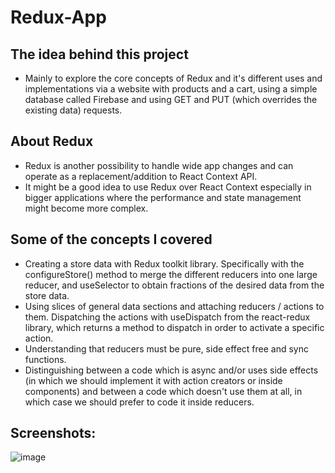 # Redux-App

## The idea behind this project

- Mainly to explore the core concepts of Redux and it's different uses and implementations via a website with products and a cart, using a simple database called Firebase and using GET and PUT (which overrides the existing data) requests.

## About Redux

- Redux is another possibility to handle wide app changes and can operate as a replacement/addition to React Context API.
- It might be a good idea to use Redux over React Context especially in bigger applications where the performance and state management might become more complex.

## Some of the concepts I covered

- Creating a store data with Redux toolkit library. Specifically with the configureStore() method to merge the different reducers into one large reducer, and useSelector to obtain fractions of the desired data from the store data.  
- Using slices of general data sections and attaching reducers / actions to them. Dispatching the actions with useDispatch from the react-redux library, which returns a method to dispatch in order to activate a specific action.
- Understanding that reducers must be pure, side effect free and sync functions.
- Distinguishing between a code which is async and/or uses side effects (in which we should implement it with action creators or inside components) and between a code which doesn't use them at all, in which case we should prefer to code it inside reducers.

## Screenshots:

![image](https://user-images.githubusercontent.com/94289687/195919522-2298155e-910a-45e4-8473-d75975d2d673.png)
